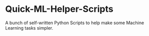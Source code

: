# Quick-ML-Helper-Scripts
A bunch of self-written Python Scripts to help make some Machine Learning tasks simpler.
